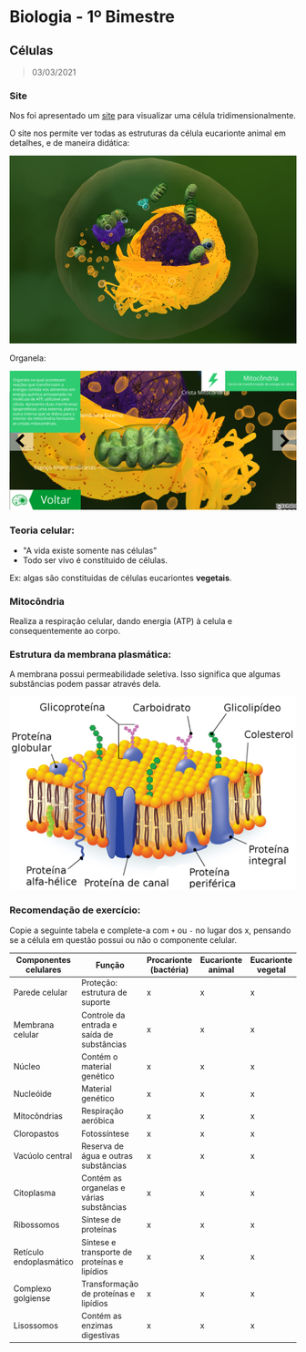 # Biologia - 1º Bimestre

## Células
> 03/03/2021

### Site
Nos foi apresentado um [site](http://3d.cl3ver.com/11VrPc) para visualizar uma célula tridimensionalmente.

O site nos permite ver todas as estruturas da célula eucarionte animal em detalhes, e de maneira didática:

![célula](./celula.png)

Organela:

![mitocondria](./mitocondria.png)

### Teoria celular:

- "A vida existe somente nas células"
- Todo ser vivo é constituido de células.

Ex: algas são constituidas de células eucariontes **vegetais**.

### Mitocôndria

Realiza a respiração celular, dando energia (ATP) à celula e consequentemente ao corpo.

### Estrutura da membrana plasmática:

A membrana possui permeabilidade seletiva. Isso significa que algumas substâncias podem passar através dela.

![Membrana plasmatica](./membrana.jpg)

### Recomendação de exercício:

Copie a seguinte tabela e complete-a com ``+`` ou ``-`` no lugar dos x, pensando se a célula em questão possui ou não o componente celular.


| Componentes celulares   | Função                                       | Procarionte (bactéria) | Eucarionte animal | Eucarionte vegetal |
| ----------------------- | -------------------------------------------- | ---------------------- | ----------------- | ------------------ |
| Parede celular          | Proteção: estrutura de suporte               | x                      | x                 | x                  |
| Membrana celular        | Controle da entrada e saída de substâncias   | x                      | x                 | x                  |
| Núcleo                  | Contém o material genético                   | x                      | x                 | x                  |
| Nucleóide               | Material genético                            | x                      | x                 | x                  |
| Mitocôndrias            | Respiração aeróbica                          | x                      | x                 | x                  |
| Cloropastos             | Fotossíntese                                 | x                      | x                 | x                  |
| Vacúolo central         | Reserva de água e outras substâncias         | x                      | x                 | x                  |
| Citoplasma              | Contém as organelas e várias substâncias     | x                      | x                 | x                  |
| Ribossomos              | Síntese de proteínas                         | x                      | x                 | x                  |
| Retículo endoplasmático | Síntese e transporte de proteínas e lipídios | x                      | x                 | x                  |
| Complexo golgiense      | Transformação de proteínas e lipídios        | x                      | x                 | x                  |
| Lisossomos              | Contém as enzimas digestivas                 | x                      | x                 | x                  |
